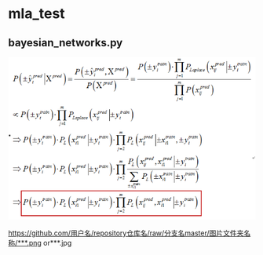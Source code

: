 # mla_test
## bayesian_networks.py
![算法推导](https://github.com/Lukaschen1986/mla_test/raw/master/pic/1.png) 


https://github.com/用户名/repository仓库名/raw/分支名master/图片文件夹名称/***.png or***.jpg
